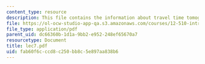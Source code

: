 ```yaml
---
content_type: resource
description: This file contains the information about travel time tomography.
file: https://ol-ocw-studio-app-qa.s3.amazonaws.com/courses/12-510-introduction-to-seismology-spring-2010/fab60f6cccd8c250bb8c5e897aa838b6_lec7.pdf
file_type: application/pdf
parent_uid: dc66360b-1d1a-9bb2-e952-248ef65670a7
resourcetype: Document
title: lec7.pdf
uid: fab60f6c-ccd8-c250-bb8c-5e897aa838b6
---
```

